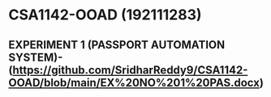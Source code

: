 # CSA1142-OOAD (192111283)
## EXPERIMENT 1 (PASSPORT AUTOMATION SYSTEM)-(https://github.com/SridharReddy9/CSA1142-OOAD/blob/main/EX%20NO%201%20PAS.docx)
